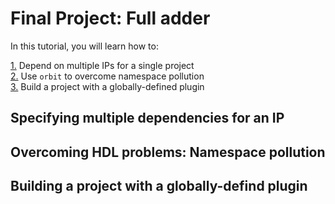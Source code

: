 # Final Project: Full adder

In this tutorial, you will learn how to:

[1.](#specifying-multiple-dependencies-for-an-ip) Depend on multiple IPs for a single project  
[2.](#overcoming-hdl-problems-namespace-pollution) Use `orbit` to overcome namespace pollution  
[3.](#using-a-plugin-from-the-global-scope) Build a project with a globally-defined plugin

## Specifying multiple dependencies for an IP


## Overcoming HDL problems: Namespace pollution


## Building a project with a globally-defind plugin

